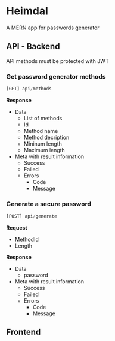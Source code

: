 # Heimdal
A MERN app for passwords generator


## API - Backend

API methods must be protected with JWT

### Get password generator methods

``` javascript
[GET] api/methods
```

**Response**
- Data
    - List of methods
    - Id
    - Method name
    - Method decription
    - Mininum length
    - Maximum length
- Meta with result information
  - Success
  - Failed
  - Errors
    - Code
    - Message

### Generate a secure password

```javascript
[POST] api/generate
```

**Request**

- MethodId
- Length

**Response**

- Data
  - password
- Meta with result information
  - Success
  - Failed
  - Errors
    - Code
    - Message



## Frontend

